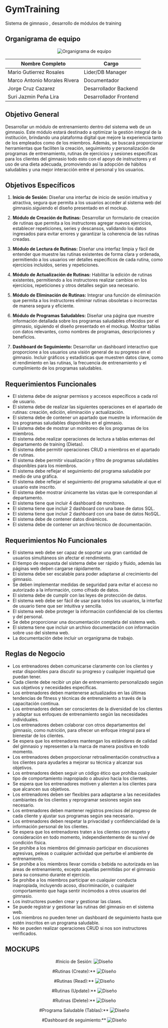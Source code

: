 # GymTraining
Sistema de gimnasio , desarrollo de módulos de training

## Organigrama de equipo

<p align="center">
  <img src="Img/ORGANIGRAMA.png?raw=true" alt="Organigrama de equipo">
</p>

| Nombre Completo              | Cargo                   | 
|------------------------------|-------------------------|
| Mario Gutierrez Rosales      | Lider/DB Manager        |                     
| Marco Antonio Morales Rivera | Documentador            |                        
| Jorge Cruz Cazarez           | Desarrollador Backend   |                            
| Suri Jazmin Peña Lira        | Desarrollador Frontend  |
                      

## Objetivo General
Desarrollar un módulo de entrenamiento dentro del sistema web de un gimnasio. Este módulo estará destinado a optimizar la gestión integral de la institución, brindando una plataforma digital que mejore la experiencia tanto de los empleados como de los miembros. Además, se buscará proporcionar herramientas que faciliten la creación, seguimiento y personalización de programas de entrenamiento, rutinas de ejercicios y sesiones específicas para los clientes del gimnasio todo esto con el apoyo de instructores y el uso de una dieta adecuada, promoviendo así la adopción de hábitos saludables y una mejor interacción entre el personal y los usuarios.

## Objetivos Específicos
1. **Inicio de Sesión:** Diseñar una interfaz de inicio de sesión intuitiva y atractiva, segura que permita a los usuarios acceder al sistema web del gimnasio.siguiendo el diseño presentado en el mockup.

2. **Módulo de Creación de Rutinas:** Desarrollar un formulario de creación de rutinas que permita a los instructores agregar nuevos ejercicios, establecer repeticiones, series y descansos, validando los datos ingresados para evitar errores y garantizar la coherencia de las rutinas creadas.
  

3. **Módulo de Lectura de Rutinas:** Diseñar una interfaz limpia y fácil de entender que muestre las rutinas existentes de forma clara y ordenada, permitiendo a los usuarios ver detalles específicos de cada rutina, como ejercicios incluidos, series y repeticiones.
   
4. **Módulo de Actualización de Rutinas:** Habilitar la edición de rutinas existentes, permitiendo a los instructores realizar cambios en los ejercicios, repeticiones y otros detalles según sea necesario.

5. **Módulo de Eliminación de Rutinas:** Integrar una función de eliminación que permita a los instructores eliminar rutinas obsoletas o incorrectas de manera segura y eficiente.
   
6. **Módulo de Programas Saludables:** Diseñar una página que muestre información detallada sobre los programas saludables ofrecidos por el gimnasio, siguiendo el diseño presentado en el mockup. Mostrar tablas con datos relevantes, como nombres de programas, descripciones y beneficios.
  
7. **Dashboard de Seguimiento:** Desarrollar un dashboard interactivo que proporcione a los usuarios una visión general de su progreso en el gimnasio. Incluir gráficos y estadísticas que muestren datos clave, como el rendimiento en las rutinas, la frecuencia de entrenamiento y el cumplimiento de los programas saludables.


## Requerimientos Funcionales
* El sistema debe de asignar permisos y accesos específicos a cada rol de usuario.                                  
* El sistema debe de realizar las siguientes operaciones en el apartado de rutinas: creación, edición, eliminación y actualización.      
* El sistema debe de contener un apartado que muestre la información de los programas saludables disponibles en el gimnasio.                                                                                         
* El sistema debe de mostrar un monitoreo de los programas de los miembros.
* El sistema debe realizar operaciones de lectura a tablas externas del departamento de training (Dietas).
* El sistema debe permitir operaciones CRUD a miembros en el apartado de rutinas.
* El sistema debe permitir visualización y filtro de programas saludables disponibles para los miembros.
* El sistema debe reflejar el seguimiento del programa saludable por medio de una gráfica.
* El sistema debe reflejar el seguimiento del programa saludable al que el usuario este inscrito.
* El sistema debe mostrar únicamente las vistas que le correspondan al departamento.
* El sistema tiene que incluir 4 dashboard de monitoreo.
* El sistema tiene que incluir 2 dashboard con una base de datos SQL.
* El sistema tiene que incluir 2 dashboard con una base de datos NoSQL.
* El sistema debe de contener datos dinámicos.
* El sistema debe de contener un archivo técnico de documentación.

## Requerimientos No Funcionales
* El sistema web debe ser capaz de soportar una gran cantidad de usuarios simultáneos sin afectar el rendimiento. 
* El tiempo de respuesta del sistema debe ser rápido y fluido, además las páginas web deben cargarse rápidamente.
* El sistema debe ser escalable para poder adaptarse al crecimiento del gimnasio.
* Se deben implementar medidas de seguridad para evitar el acceso no autorizado a la información, como cifrado de datos.
* El sistema debe de cumplir con las leyes de protección de datos.
* El sistema web debe ser fácil de usar para todos los usuarios, la interfaz de usuario tiene que ser intuitiva y sencilla.
* El sistema web debe proteger la información confidencial de los clientes y del personal.
* Se debe proporcionar una documentación completa del sistema web.
* El sistema tiene que incluir un archivo documentación con información sobre uso del sistema web.
* La documentación debe incluir un organigrama de trabajo.

## Reglas de Negocio 
* Los entrenadores deben comunicarse claramente con los clientes y estar disponibles para discutir su progreso y cualquier inquietud que puedan tener.
* Cada cliente debe recibir un plan de entrenamiento personalizado según sus objetivos y necesidades específicas.
* Los entrenadores deben mantenerse actualizados en las últimas tendencias de fitness y técnicas de entrenamiento a través de la capacitación continua.
* Los entrenadores deben ser conscientes de la diversidad de los clientes y adaptar sus enfoques de entrenamiento según las necesidades individuales.
* Los entrenadores deben colaborar con otros departamentos del gimnasio, como nutrición, para ofrecer un enfoque integral para el bienestar de los clientes.
* Se espera que los entrenadores mantengan los estándares de calidad del gimnasio y representen a la marca de manera positiva en todo momento.
* Los entrenadores deben proporcionar retroalimentación constructiva a los clientes para ayudarles a mejorar su técnica y alcanzar sus objetivos.
* Los entrenadores deben seguir un código ético que prohíba cualquier tipo de comportamiento inapropiado o abusivo hacia los clientes.
* Se espera que los entrenadores motiven y alienten a los clientes para que alcancen sus objetivos.
* Los entrenadores deben ser flexibles para adaptarse a las necesidades cambiantes de los clientes y reprogramar sesiones según sea necesario.
* Los entrenadores deben mantener registros precisos del progreso de cada cliente y ajustar sus programas según sea necesario.
* Los entrenadores deben respetar la privacidad y confidencialidad de la información personal de los clientes.
* Se espera que los entrenadores traten a los clientes con respeto y consideración en todo momento, independientemente de su nivel de condición física.
* Se prohíbe a los miembros del gimnasio participar en discusiones agresivas, peleas o cualquier actividad que perturbe el ambiente de entrenamiento.
* Se prohíbe a los miembros llevar comida o bebida no autorizada en las áreas de entrenamiento, excepto aquellas permitidas por el gimnasio para su consumo durante el ejercicio.
* Se prohíbe a los miembros participar en cualquier conducta inapropiada, incluyendo acoso, discriminación, o cualquier comportamiento que haga sentir incómodos a otros usuarios del gimnasio.
* Los instructores pueden crear y gestionar las clases. 
* Se puede registrar y gestionar las rutinas del gimnasio en el sistema web. 
* Los miembros no pueden tener un dashboard de seguimiento hasta que estén inscritos en un programa saludable.
* No se pueden realizar operaciones CRUD si nos son instructores verificados.

## MOCKUPS
<p align="center">
#Inicio de Sesión:
  <img src="Img/MKPS1.png?raw=true" alt="Diseño"> <br>
</p>
<p align="center">
#Rutinas (Create):**
  <img src="Img/MKPS2.png?raw=true" alt="Diseño"><br>
</p>
<p align="center">
#Rutinas (Read):**
  <img src="Img/MKPS3.png?raw=true" alt="Diseño"><br>
</p>
<p align="center">
#Rutinas (Update):**
  <img src="Img/MKPS4.png?raw=true" alt="Diseño"><br>
</p>
<p align="center">
#Rutinas (Delete):**
  <img src="Img/MKPS5.png?raw=true" alt="Diseño"><br>
</p>
<p align="center">
#Programa Saludable (Tablas):**
  <img src="Img/MKPS6.png?raw=true" alt="Diseño"><br>
</p>
<p align="center">
#Dashboard de seguimiento:**
  <img src="Img/MKPS7.png?raw=true" alt="Diseño"><br>
</p>


 
